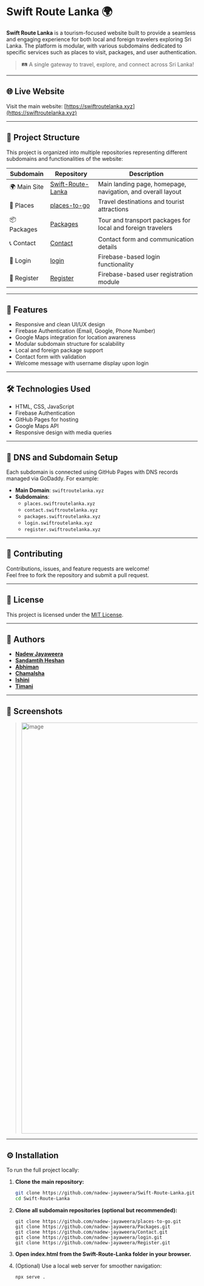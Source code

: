 # Swift Route Lanka 🌍

**Swift Route Lanka** is a tourism-focused website built to provide a seamless and engaging experience for both local and foreign travelers exploring Sri Lanka. The platform is modular, with various subdomains dedicated to specific services such as places to visit, packages, and user authentication.

> 🛤️ A single gateway to travel, explore, and connect across Sri Lanka!

---

## 🌐 Live Website
Visit the main website: [https://swiftroutelanka.xyz](https://swiftroutelanka.xyz)

---

## 📁 Project Structure

This project is organized into multiple repositories representing different subdomains and functionalities of the website:

| Subdomain | Repository | Description |
|----------|------------|-------------|
| 🌍 Main Site | [Swift-Route-Lanka](https://github.com/nadew-jayaweera/Swift-Route-Lanka) | Main landing page, homepage, navigation, and overall layout |
| 📍 Places | [places-to-go](https://github.com/nadew-jayaweera/places-to-go) | Travel destinations and tourist attractions |
| 📦 Packages | [Packages](https://github.com/nadew-jayaweera/Packages) | Tour and transport packages for local and foreign travelers |
| 📞 Contact | [Contact](https://github.com/nadew-jayaweera/Contact) | Contact form and communication details |
| 🔐 Login | [login](https://github.com/nadew-jayaweera/login) | Firebase-based login functionality |
| 📝 Register | [Register](https://github.com/nadew-jayaweera/Register) | Firebase-based user registration module |

---

## 🚀 Features

- Responsive and clean UI/UX design
- Firebase Authentication (Email, Google, Phone Number)
- Google Maps integration for location awareness
- Modular subdomain structure for scalability
- Local and foreign package support
- Contact form with validation
- Welcome message with username display upon login

---

## 🛠️ Technologies Used

- HTML, CSS, JavaScript
- Firebase Authentication
- GitHub Pages for hosting
- Google Maps API
- Responsive design with media queries

---

## 🔗 DNS and Subdomain Setup

Each subdomain is connected using GitHub Pages with DNS records managed via GoDaddy. For example:

- **Main Domain**: `swiftroutelanka.xyz`
- **Subdomains**:
  - `places.swiftroutelanka.xyz`
  - `contact.swiftroutelanka.xyz`
  - `packages.swiftroutelanka.xyz`
  - `login.swiftroutelanka.xyz`
  - `register.swiftroutelanka.xyz`

---

## 🤝 Contributing

Contributions, issues, and feature requests are welcome!  
Feel free to fork the repository and submit a pull request.

---

## 📄 License

This project is licensed under the [MIT License](LICENSE).

---

## 👤 Authors

- [**Nadew Jayaweera**](https://github.com/nadew-jayaweera)
- [**Sandamtih Heshan**](https://github.com/Heshan-2006)
- [**Abhiman**]()
- [**Chamalsha**]()
- [**Ishini**]()
- [**Timani**]()

---

## 📸 Screenshots

> <img width="1920" height="1080" alt="image" src="https://github.com/user-attachments/assets/717c4a3e-90af-4f9b-858a-290d3d96569e" />


---


## ⚙️ Installation

To run the full project locally:

1. **Clone the main repository:**
   ```bash
   git clone https://github.com/nadew-jayaweera/Swift-Route-Lanka.git
   cd Swift-Route-Lanka
   ```
2. **Clone all subdomain repositories (optional but recommended):**
   ```
   git clone https://github.com/nadew-jayaweera/places-to-go.git
   git clone https://github.com/nadew-jayaweera/Packages.git
   git clone https://github.com/nadew-jayaweera/Contact.git
   git clone https://github.com/nadew-jayaweera/login.git
   git clone https://github.com/nadew-jayaweera/Register.git
   ```
3. **Open index.html from the Swift-Route-Lanka folder in your browser.**

5. (Optional) Use a local web server for smoother navigation:
   ```
   npx serve .
   ```




